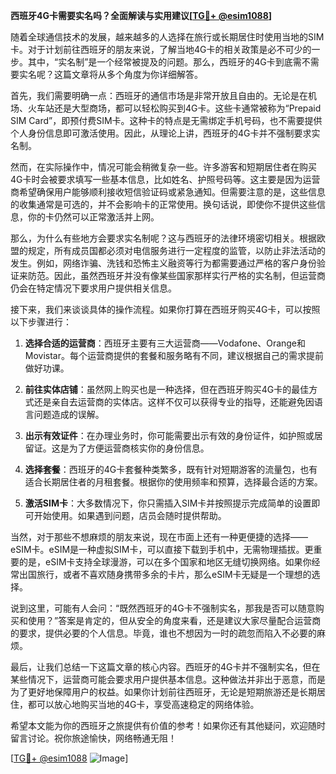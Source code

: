 **西班牙4G卡需要实名吗？全面解读与实用建议[[TG💪+ @esim1088](https://t.me/s/esim1088)]**

随着全球通信技术的发展，越来越多的人选择在旅行或长期居住时使用当地的SIM卡。对于计划前往西班牙的朋友来说，了解当地4G卡的相关政策是必不可少的一步。其中，“实名制”是一个经常被提及的问题。那么，西班牙的4G卡到底需不需要实名呢？这篇文章将从多个角度为你详细解答。

首先，我们需要明确一点：西班牙的通信市场是非常开放且自由的。无论是在机场、火车站还是大型商场，都可以轻松购买到4G卡。这些卡通常被称为“Prepaid SIM Card”，即预付费SIM卡。这种卡的特点是无需绑定手机号码，也不需要提供个人身份信息即可激活使用。因此，从理论上讲，西班牙的4G卡并不强制要求实名制。

然而，在实际操作中，情况可能会稍微复杂一些。许多游客和短期居住者在购买4G卡时会被要求填写一些基本信息，比如姓名、护照号码等。这主要是因为运营商希望确保用户能够顺利接收短信验证码或紧急通知。但需要注意的是，这些信息的收集通常是可选的，并不会影响卡的正常使用。换句话说，即使你不提供这些信息，你的卡仍然可以正常激活并上网。

那么，为什么有些地方会要求实名制呢？这与西班牙的法律环境密切相关。根据欧盟的规定，所有成员国都必须对电信服务进行一定程度的监管，以防止非法活动的发生。例如，网络诈骗、洗钱和恐怖主义融资等行为都需要通过严格的客户身份验证来防范。因此，虽然西班牙并没有像某些国家那样实行严格的实名制，但运营商仍会在特定情况下要求用户提供相关信息。

接下来，我们来谈谈具体的操作流程。如果你打算在西班牙购买4G卡，可以按照以下步骤进行：

1. **选择合适的运营商**：西班牙主要有三大运营商——Vodafone、Orange和Movistar。每个运营商提供的套餐和服务略有不同，建议根据自己的需求提前做好功课。
   
2. **前往实体店铺**：虽然网上购买也是一种选择，但在西班牙购买4G卡的最佳方式还是亲自去运营商的实体店。这样不仅可以获得专业的指导，还能避免因语言问题造成的误解。

3. **出示有效证件**：在办理业务时，你可能需要出示有效的身份证件，如护照或居留证。这是为了方便运营商核实你的身份信息。

4. **选择套餐**：西班牙的4G卡套餐种类繁多，既有针对短期游客的流量包，也有适合长期居住者的月租套餐。根据你的使用频率和预算，选择最合适的方案。

5. **激活SIM卡**：大多数情况下，你只需插入SIM卡并按照提示完成简单的设置即可开始使用。如果遇到问题，店员会随时提供帮助。

当然，对于那些不想麻烦的朋友来说，现在市面上还有一种更便捷的选择——eSIM卡。eSIM是一种虚拟SIM卡，可以直接下载到手机中，无需物理插拔。更重要的是，eSIM卡支持全球漫游，可以在多个国家和地区无缝切换网络。如果你经常出国旅行，或者不喜欢随身携带多余的卡片，那么eSIM卡无疑是一个理想的选择。

说到这里，可能有人会问：“既然西班牙的4G卡不强制实名，那我是否可以随意购买和使用？”答案是肯定的，但从安全的角度来看，还是建议大家尽量配合运营商的要求，提供必要的个人信息。毕竟，谁也不想因为一时的疏忽而陷入不必要的麻烦。

最后，让我们总结一下这篇文章的核心内容。西班牙的4G卡并不强制实名，但在某些情况下，运营商可能会要求用户提供基本信息。这种做法并非出于恶意，而是为了更好地保障用户的权益。如果你计划前往西班牙，无论是短期旅游还是长期居住，都可以放心地购买当地的4G卡，享受高速稳定的网络体验。

希望本文能为你的西班牙之旅提供有价值的参考！如果你还有其他疑问，欢迎随时留言讨论。祝你旅途愉快，网络畅通无阻！

[[TG💪+ @esim1088](https://t.me/s/esim1088) ![Image](https://i.postimg.cc/4NQfJmqS/Snipaste-2025-05-13-00-14-12.png)]